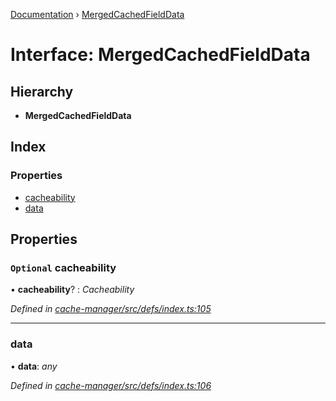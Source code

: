 [Documentation](../README.md) › [MergedCachedFieldData](mergedcachedfielddata.md)

# Interface: MergedCachedFieldData

## Hierarchy

* **MergedCachedFieldData**

## Index

### Properties

* [cacheability](mergedcachedfielddata.md#optional-cacheability)
* [data](mergedcachedfielddata.md#data)

## Properties

### `Optional` cacheability

• **cacheability**? : *Cacheability*

*Defined in [cache-manager/src/defs/index.ts:105](https://github.com/badbatch/graphql-box/blob/67c318bd/packages/cache-manager/src/defs/index.ts#L105)*

___

###  data

• **data**: *any*

*Defined in [cache-manager/src/defs/index.ts:106](https://github.com/badbatch/graphql-box/blob/67c318bd/packages/cache-manager/src/defs/index.ts#L106)*

